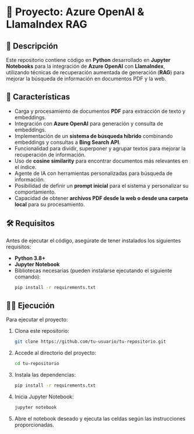 # 📘 Proyecto: Azure OpenAI & LlamaIndex RAG

## 📌 Descripción

Este repositorio contiene código en **Python** desarrollado en **Jupyter Notebooks** para la integración de **Azure OpenAI** con **LlamaIndex**, utilizando técnicas de recuperación aumentada de generación (**RAG**) para mejorar la búsqueda de información en documentos PDF y la web.

## 🚀 Características

- Carga y procesamiento de documentos **PDF** para extracción de texto y embeddings.
- Integración con **Azure OpenAI** para generación y consulta de embeddings.
- Implementación de un **sistema de búsqueda híbrido** combinando embeddings y consultas a **Bing Search API**.
- Funcionalidad para dividir, superponer y agrupar textos para mejorar la recuperación de información.
- Uso de **cosine similarity** para encontrar documentos más relevantes en el índice.
- Agente de IA con herramientas personalizadas para búsqueda de información.
- Posibilidad de definir un **prompt inicial** para el sistema y personalizar su comportamiento.
- Capacidad de obtener **archivos PDF desde la web o desde una carpeta local** para su procesamiento.

## 🛠️ Requisitos

Antes de ejecutar el código, asegúrate de tener instalados los siguientes requisitos:

- **Python 3.8+**
- **Jupyter Notebook**
- Bibliotecas necesarias (pueden instalarse ejecutando el siguiente comando):
  ```bash
  pip install -r requirements.txt
  ```

## 🏃‍♂️ Ejecución

Para ejecutar el proyecto:

1. Clona este repositorio:
   ```bash
   git clone https://github.com/tu-usuario/tu-repositorio.git
   ```
2. Accede al directorio del proyecto:
   ```bash
   cd tu-repositorio
   ```
3. Instala las dependencias:
   ```bash
   pip install -r requirements.txt
   ```
4. Inicia Jupyter Notebook:
   ```bash
   jupyter notebook
   ```
5. Abre el notebook deseado y ejecuta las celdas según las instrucciones proporcionadas.
